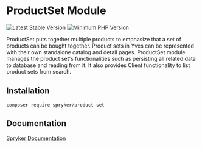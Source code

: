 # ProductSet Module
[![Latest Stable Version](https://poser.pugx.org/spryker/product-set/v/stable.svg)](https://packagist.org/packages/spryker/product-set)
[![Minimum PHP Version](https://img.shields.io/badge/php-%3E%3D%208.1-8892BF.svg)](https://php.net/)

ProductSet puts together multiple products to emphasize that a set of products can be bought together. Product sets in Yves can be represented with their own standalone catalog and detail pages. ProductSet module manages the product set's functionalities such as persisting all related data to database and reading from it. It also provides Client functionality to list product sets from search.

## Installation

```
composer require spryker/product-set
```

## Documentation

[Spryker Documentation](https://docs.spryker.com)
